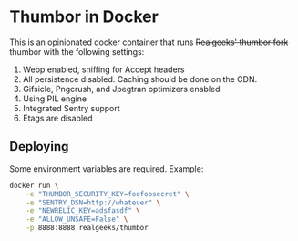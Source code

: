 # Thumbor in Docker

This is an opinionated docker container that runs ~~Realgeeks' thumbor fork~~ thumbor with the following settings:

1. Webp enabled, sniffing for Accept headers
2. All persistence disabled. Caching should be done on the CDN.
3. Gifsicle, Pngcrush, and Jpegtran optimizers enabled
4. Using PIL engine
5. Integrated Sentry support
6. Etags are disabled

## Deploying

Some environment variables are required.  Example:

```bash
docker run \
    -e "THUMBOR_SECURITY_KEY=foofoosecret" \
    -e "SENTRY_DSN=http://whatever" \
    -e "NEWRELIC_KEY=adsfasdf" \
    -e "ALLOW_UNSAFE=False" \
    -p 8888:8888 realgeeks/thumbor
```
